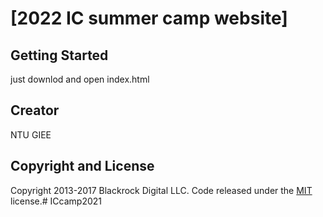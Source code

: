 # [2022 IC summer camp website]


## Getting Started
just downlod and open index.html

## Creator
NTU GIEE

## Copyright and License

Copyright 2013-2017 Blackrock Digital LLC. Code released under the [MIT](https://github.com/BlackrockDigital/startbootstrap-full-width-pics/blob/gh-pages/LICENSE) license.# ICcamp2021
